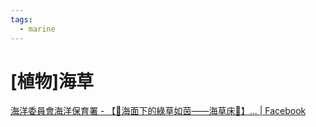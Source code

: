 ```yaml
---
tags:
  - marine
---
```


# [植物]海草

[海洋委員會海洋保育署 - 【🌱海面下的綠草如茵——海草床🌱】... | Facebook](https://www.facebook.com/ocaoactaiwan/posts/pfbid0DNtQusk2fCh71hk2Xcg6UNfhcVLRL23qYjnv3tQEdW4MThfpU6pgG5sX6aqfkJqTl)
